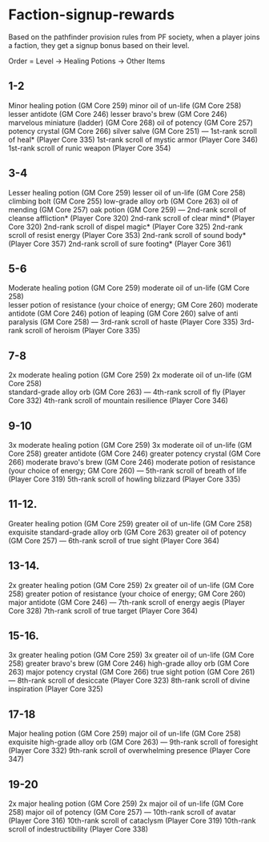 # Faction-signup-rewards

Based on the pathfinder provision rules from PF society,
when a player joins a faction, 
they get a signup bonus based on their level.

Order = Level → Healing Potions → Other Items

## 1-2	
Minor healing potion (GM Core 259)
minor oil of un-life (GM Core 258)	
lesser antidote (GM Core 246)
lesser bravo's brew (GM Core 246)
marvelous miniature (ladder) (GM Core 268)
oil of potency (GM Core 257)
potency crystal (GM Core 266)
silver salve (GM Core 251)
―
1st-rank scroll of heal* (Player Core 335)
1st-rank scroll of mystic armor (Player Core 346)
1st-rank scroll of runic weapon (Player Core 354)

## 3-4	
Lesser healing potion (GM Core 259)
lesser oil of un-life (GM Core 258)	climbing bolt (GM Core 255)
low-grade alloy orb (GM Core 263)
oil of mending (GM Core 257)
oak potion (GM Core 259)
―
2nd-rank scroll of cleanse affliction* (Player Core 320)
2nd-rank scroll of clear mind* (Player Core 320)
2nd-rank scroll of dispel magic* (Player Core 325)
2nd-rank scroll of resist energy (Player Core 353)
2nd-rank scroll of sound body* (Player Core 357)
2nd-rank scroll of sure footing* (Player Core 361)

## 5-6	
Moderate healing potion (GM Core 259)
moderate oil of un-life (GM Core 258)	
lesser potion of resistance (your choice of energy; GM Core 260)
moderate antidote (GM Core 246)
potion of leaping (GM Core 260)
salve of anti paralysis (GM Core 258)
―
3rd-rank scroll of haste (Player Core 335)
3rd-rank scroll of heroism (Player Core 335)

## 7-8	
2x moderate healing potion (GM Core 259)
2x moderate oil of un-life (GM Core 258)	
standard-grade alloy orb (GM Core 263)
―
4th-rank scroll of fly (Player Core 332)
4th-rank scroll of mountain resilience (Player Core 346)

## 9-10	
3x moderate healing potion (GM Core 259)
3x moderate oil of un-life (GM Core 258)
greater antidote (GM Core 246)
greater potency crystal (GM Core 266)
moderate bravo's brew (GM Core 246)
moderate potion of resistance (your choice of energy; GM Core 260)
―
5th-rank scroll of breath of life (Player Core 319)
5th-rank scroll of howling blizzard (Player Core 335)

## 11-12.
Greater healing potion (GM Core 259)
greater oil of un-life (GM Core 258)
exquisite standard-grade alloy orb (GM Core 263)
greater oil of potency (GM Core 257)
―
6th-rank scroll of true sight (Player Core 364)

## 13-14.
2x greater healing potion (GM Core 259)
2x greater oil of un-life (GM Core 258)	greater potion of resistance (your choice of energy; GM Core 260)
major antidote (GM Core 246)
―
7th-rank scroll of energy aegis (Player Core 328)
7th-rank scroll of true target (Player Core 364)

## 15-16.
3x greater healing potion (GM Core 259)
3x greater oil of un-life (GM Core 258)	greater bravo's brew (GM Core 246)
high-grade alloy orb (GM Core 263)
major potency crystal (GM Core 266)
true sight potion (GM Core 261)
―
8th-rank scroll of desiccate (Player Core 323)
8th-rank scroll of divine inspiration (Player Core 325)

## 17-18
Major healing potion (GM Core 259)
major oil of un-life (GM Core 258)	
exquisite high-grade alloy orb (GM Core 263)
―
9th-rank scroll of foresight (Player Core 332)
9th-rank scroll of overwhelming presence (Player Core 347)

## 19-20
2x major healing potion (GM Core 259)
2x major oil of un-life (GM Core 258)
major oil of potency (GM Core 257)
―
10th-rank scroll of avatar (Player Core 316)
10th-rank scroll of cataclysm (Player Core 319)
10th-rank scroll of indestructibility (Player Core 338)
